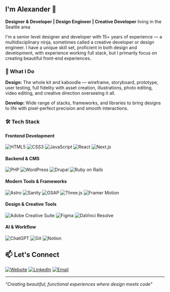 ## I'm Alexander 👋

**Designer & Developer | Design Engineer | Creative Developer** living in the Seattle area

I'm a senior level designer and developer with 15+ years of experience — a multidisciplinary ninja, sometimes called a creative developer or design engineer. I have a unique skill set, proficient in both design and development, with experience working full stack, but I primarily focus on creating beautiful front-end experiences.

### 🚀 What I Do

**Design:** The whole kit and kaboodle — wireframe, storyboard, prototype, user testing, full fidelity with asset creation, illustrations, photo editing, video editing, and creative direction overseeing it all.

**Develop:** Wide range of stacks, frameworks, and libraries to bring designs to life with pixel-perfect precision and smooth interactions.

### 🛠️ Tech Stack

#### Frontend Development
![HTML5](https://img.shields.io/badge/HTML5-B8441F?style=for-the-badge&logo=html5&logoColor=white)
![CSS3](https://img.shields.io/badge/CSS3-0F4C81?style=for-the-badge&logo=css3&logoColor=white)
![JavaScript](https://img.shields.io/badge/JavaScript-B8941F?style=for-the-badge&logo=javascript&logoColor=white)
![React](https://img.shields.io/badge/React-0F1419?style=for-the-badge&logo=react&logoColor=white)
![Next.js](https://img.shields.io/badge/Next.js-000000?style=for-the-badge&logo=next.js&logoColor=white)

#### Backend & CMS
![PHP](https://img.shields.io/badge/PHP-4F5B93?style=for-the-badge&logo=php&logoColor=white)
![WordPress](https://img.shields.io/badge/WordPress-15557B?style=for-the-badge&logo=wordpress&logoColor=white)
![Drupal](https://img.shields.io/badge/Drupal-04578E?style=for-the-badge&logo=drupal&logoColor=white)
![Ruby on Rails](https://img.shields.io/badge/Ruby_on_Rails-8B0000?style=for-the-badge&logo=ruby-on-rails&logoColor=white)

#### Modern Tools & Frameworks
![Astro](https://img.shields.io/badge/Astro-B83D01?style=for-the-badge&logo=astro&logoColor=white)
![Sanity](https://img.shields.io/badge/Sanity-B02E2F?style=for-the-badge&logo=sanity&logoColor=white)
![GSAP](https://img.shields.io/badge/GSAP-5A8E02?style=for-the-badge&logo=greensock&logoColor=white)
![Three.js](https://img.shields.io/badge/Three.js-000000?style=for-the-badge&logo=three.js&logoColor=white)
![Framer Motion](https://img.shields.io/badge/Framer%20Motion-003399?style=for-the-badge&logo=framer&logoColor=white)

#### Design & Creative Tools
![Adobe Creative Suite](https://img.shields.io/badge/Adobe%20Creative%20Suite-B80000?style=for-the-badge&logo=adobe&logoColor=white)
![Figma](https://img.shields.io/badge/Figma-B81E1E?style=for-the-badge&logo=figma&logoColor=white)
![DaVinci Resolve](https://img.shields.io/badge/DaVinci%20Resolve-1B2A41?style=for-the-badge&logo=davinciresolve&logoColor=white)

#### AI & Workflow
![ChatGPT](https://img.shields.io/badge/ChatGPT-4A7A6C?style=for-the-badge&logo=openai&logoColor=white)
![Git](https://img.shields.io/badge/Git-B03032?style=for-the-badge&logo=git&logoColor=white)
![Notion](https://img.shields.io/badge/Notion-000000?style=for-the-badge&logo=notion&logoColor=white)

## 📫 Let's Connect

[![Website](https://img.shields.io/badge/Website-iamalexander.net-FF2A13?style=for-the-badge&logo=safari&logoColor=white)](https://iamalexander.net)
[![LinkedIn](https://img.shields.io/badge/LinkedIn-0077B5?style=for-the-badge&logo=linkedin&logoColor=white)](https://www.linkedin.com/in/alexandermusgrave/)
[![Email](https://img.shields.io/badge/Email-atmusko@gmail.com-D14836?style=for-the-badge&logo=gmail&logoColor=white)](mailto:atmusko@gmail.com)

---

*"Creating beautiful, functional experiences where design meets code"*
